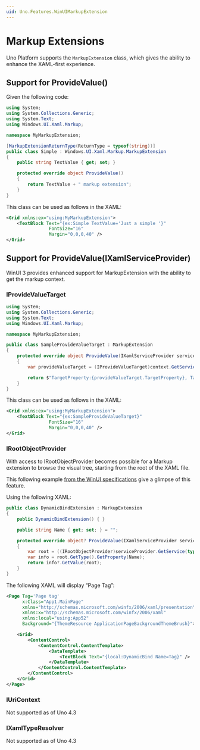 ```yaml
---
uid: Uno.Features.WinUIMarkupExtension
---
```


# Markup Extensions

Uno Platform supports the `MarkupExtension` class, which gives the ability to enhance the XAML-first experience.

## Support for ProvideValue()

Given the following code:

```csharp
using System;
using System.Collections.Generic;
using System.Text;
using Windows.UI.Xaml.Markup;

namespace MyMarkupExtension;

[MarkupExtensionReturnType(ReturnType = typeof(string))]
public class Simple : Windows.UI.Xaml.Markup.MarkupExtension
{
    public string TextValue { get; set; }

    protected override object ProvideValue()
    {
        return TextValue + " markup extension";
    }
}
```

This class can be used as follows in the XAML:

```xml
<Grid xmlns:ex="using:MyMarkupExtension">
    <TextBlock Text="{ex:Simple TextValue='Just a simple '}"
                FontSize="16"
                Margin="0,0,0,40" />
</Grid>
```

## Support for ProvideValue(IXamlServiceProvider)

WinUI 3 provides enhanced support for MarkupExtension with the ability to get the markup context.

### IProvideValueTarget

```csharp
using System;
using System.Collections.Generic;
using System.Text;
using Windows.UI.Xaml.Markup;

namespace MyMarkupExtension;

public class SampleProvideValueTarget : MarkupExtension
{
    protected override object ProvideValue(IXamlServiceProvider serviceProvider)
    {
        var provideValueTarget = (IProvideValueTarget)context.GetService(typeof(IProvideValueTarget));

        return $"TargetProperty:{provideValueTarget.TargetProperty}, TargetObject:{provideValueTarget.TargetObject}";
    }
}
```

This class can be used as follows in the XAML:

```xml
<Grid xmlns:ex="using:MyMarkupExtension">
    <TextBlock Text="{ex:SampleProvideValueTarget}"
                FontSize="16"
                Margin="0,0,0,40" />
</Grid>
```

### IRootObjectProvider

With access to IRootObjectProvider becomes possible for a Markup extension to browse the visual tree, starting from the root of the XAML file.

This following example [from the WinUI specifications](https://github.com/microsoft/microsoft-ui-xaml-specs/blob/34b14114af141ceb843413bedb85705c9a2e9204/active/XamlServiceProvider/XamlServiceProviderApi.md#irootobjectprovider) give a glimpse of this feature.

Using the following XAML:

```csharp
public class DynamicBindExtension : MarkupExtension
{
    public DynamicBindExtension() { }

    public string Name { get; set; } = "";

    protected override object? ProvideValue(IXamlServiceProvider serviceProvider)
    {
        var root = ((IRootObjectProvider)serviceProvider.GetService(typeof(IRootObjectProvider))).RootObject;
        var info = root.GetType().GetProperty(Name);
        return info?.GetValue(root);
    }
}
```

The following XAML will display “Page Tag”:

```xml
<Page Tag='Page tag' 
      x:Class="App1.MainPage"
      xmlns="http://schemas.microsoft.com/winfx/2006/xaml/presentation"
      xmlns:x="http://schemas.microsoft.com/winfx/2006/xaml"
      xmlns:local="using:App52"
      Background="{ThemeResource ApplicationPageBackgroundThemeBrush}">

    <Grid>
        <ContentControl>
            <ContentControl.ContentTemplate>
                <DataTemplate>
                    <TextBlock Text="{local:DynamicBind Name=Tag}" />
                </DataTemplate>
            </ContentControl.ContentTemplate>
        </ContentControl>
    </Grid>
</Page>
```

### IUriContext

Not supported as of Uno 4.3

### IXamlTypeResolver

Not supported as of Uno 4.3
